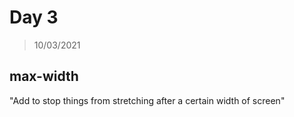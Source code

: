 # Day 3

>10/03/2021

## max-width

"Add to stop things from stretching after a certain width of screen"